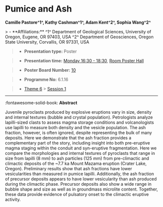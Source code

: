 # Pumice and Ash

**Camille Pastore^1^, Kathy Cashman^1^, Adam Kent^2^, Sophia Wang^2^**

<!-- more -->> - **Affiliations:** ^1^ Department of Geological Sciences, University of Oregon, Eugene, OR 97403, USA ^2^ Department of Geosciences, Oregon State University, Corvallis, OR 97331, USA

> - **Presentation type:** Poster

> - **Presentation time:** [Monday 16:30 - 18:30](../sessions_comparison.md#__tabbed_1_6), [Room Poster Hall](../maps_venue.md#__tabbed_1_1)

> - **Poster Board Number:** [10](../map_poster_boards.md#monday)

> - **Programme No:** 6.1.16

> - [Theme 6](../theme6.md) > [Session 1](../sessions/session-6-1.md)

--- 

:fontawesome-solid-book: **Abstract**

Juvenile pyroclasts produced by explosive eruptions vary in size, density and internal textures (bubble and crystal population). Petrologists analyze lapilli-sized clasts to assess magma storage conditions and volcanologists use lapilli to measure both density and the vesicle population. The ash fraction, however, is often ignored, despite representing the bulk of many deposits. Here we demonstrate that the ash fraction provides a complementary part of the story, including insight into both pre-eruptive magma staging within the conduit and syn-eruptive fragmentation. Here we compare the morphologies and internal textures of pyroclasts that range in size from lapilli (8 mm) to ash particles (125 mm) from pre-climactic and climactic deposits of the ~7.7 ka Mount Mazama eruption (Crater Lake, Oregon). Preliminary results show that ash fractions have lower vesicularities than measured in pumice lapilli. Additionally, the ash fraction of precursor deposits appears to have lower vesicularity than ash produced during the climactic phase. Precursor deposits also show a wide range in bubble shape and size as well as in groundmass microlite content. Together, these data provide evidence of pulsatory onset to the climactic eruptive activity.

